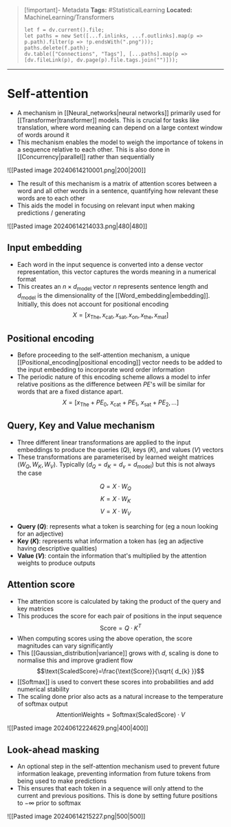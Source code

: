 > [!important]- Metadata
> **Tags:** #StatisticalLearning 
> **Located:** MachineLearning/Transformers
> ```dataviewjs
> let f = dv.current().file;
> let paths = new Set([...f.inlinks, ...f.outlinks].map(p => p.path).filter(p => !p.endsWith(".png")));
> paths.delete(f.path);
> dv.table(["Connections", "Tags"], [...paths].map(p => [dv.fileLink(p), dv.page(p).file.tags.join("")]));
> ```

___
# Self-attention
- A mechanism in [[Neural_networks|neural networks]] primarily used for [[Transformer|transformer]] models. This is crucial for tasks like translation, where word meaning can depend on a large context window of words around it
- This mechanism enables the model to weigh the importance of tokens in a sequence relative to each other. This is also done in [[Concurrency|parallel]] rather than sequentially

![[Pasted image 20240614210001.png|200|200]]
- The result of this mechanism is a matrix of attention scores between a word and all other words in a sentence, quantifying how relevant these words are to each other
- This aids the model in focusing on relevant  input when making predictions / generating

![[Pasted image 20240614214033.png|480|480]]
## Input embedding
- Each word in the input sequence is converted into a dense vector representation, this vector captures the words meaning in a numerical format
- This creates an $n \times d_{\text{model}}$ vector $n$ represents sentence length and $d_{\text{model}}$ is the dimensionality of the [[Word_embedding|embedding]]. Initially, this does not account for positional encoding 
$$X=[x_{\text{The}},x_{\text{cat}},x_{\text{sat}},x_{\text{on}},x_{\text{the}},x_{\text{mat}}]$$

## Positional encoding
- Before proceeding to the self-attention mechanism, a unique [[Positional_encoding|positional encoding]] vector needs to be added to the input embedding to incorporate word order information
- The periodic nature of this encoding scheme allows a model to infer relative positions as the difference between $PE$'s will be similar for words that are a fixed distance apart.
$$X=[x_{\text{The}}+PE_{0}, \ x_{\text{cat}}+PE_{1},\ x_{\text{sat}}+PE_{2},\dots]$$

## Query, Key and Value mechanism
- Three different linear transformations are applied to the input embeddings to produce the queries ($Q$), keys ($K$), and values ($V$) vectors
- These transformations are parameterised by learned weight matrices $(W_{Q}, W_{K},W_{V})$. Typically $(d_{Q}=d_{K} =d_{v}=d_{\text{model}}$) but this is not always the case


$$Q=X\cdot W_{Q}$$
$$K=X\cdot W_{K}$$
$$V=X\cdot W_{V}$$

- **Query ($Q$)**: represents what a token is searching for (eg a noun looking for an adjective)
- **Key ($K$)**: represents what information a token has (eg an adjective having descriptive qualities)
- **Value ($V$)**: contain the information that's multiplied by the attention weights to produce outputs
## Attention score
- The attention score is calculated by taking the product of the query and key matrices
- This produces the score for each pair of positions in the input sequence 
$$\text{Score}=Q\cdot K^T$$
- When computing scores using the above operation, the score magnitudes can vary significantly
- This [[Gaussian_distribution|variance]] grows with $d$, scaling is done to normalise this and improve gradient flow
$$\text{ScaledScore}=\frac{\text{Score}}{\sqrt{ d_{k} }}$$
- [[Softmax]] is used to convert these scores into probabilities and add numerical stability
- The scaling done prior also acts as a natural increase to the temperature of softmax output
$$\text{AttentionWeights}=\text{Softmax}(\text{ScaledScore})\cdot V$$

![[Pasted image 20240612224629.png|400|400]]

## Look-ahead masking
- An optional step in the self-attention mechanism used to prevent future information leakage, preventing information from future tokens from being used to make predictions 
- This ensures that each token in a sequence will only attend to the current and previous positions. This is done by setting future positions to $-\infty$ prior to softmax


![[Pasted image 20240614215227.png|500|500]]
